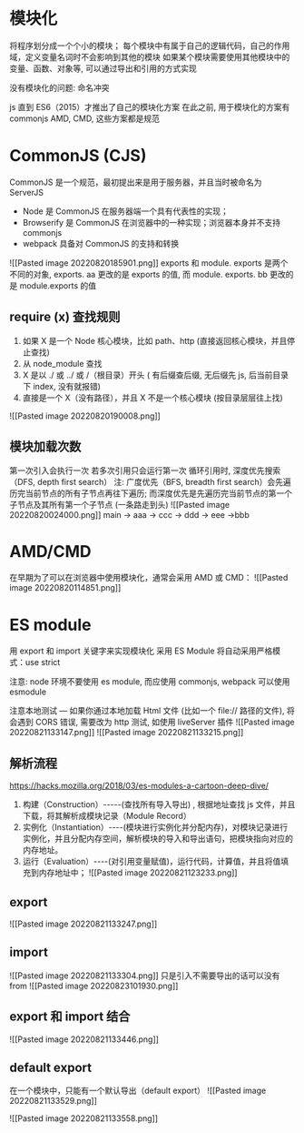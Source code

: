 # 模块化
将程序划分成一个个小的模块；
每个模块中有属于自己的逻辑代码，自己的作用域，定义变量名词时不会影响到其他的模块
如果某个模块需要使用其他模块中的变量、函数、对象等, 可以通过导出和引用的方式实现

没有模块化的问题: 命名冲突

js 直到 ES6（2015）才推出了自己的模块化方案
在此之前, 用于模块化的方案有 commonjs AMD, CMD, 这些方案都是规范

# CommonJS (CJS)
CommonJS 是一个规范，最初提出来是用于服务器，并且当时被命名为 ServerJS  
- Node 是 CommonJS 在服务器端一个具有代表性的实现；
- Browserify 是 CommonJS 在浏览器中的一种实现；浏览器本身并不支持 commonjs
- webpack 具备对 CommonJS 的支持和转换

![[Pasted image 20220820185901.png]]
 exports 和 module. exports 是两个不同的对象, exports. aa 更改的是 exports 的值, 而 module. exports. bb 更改的是 module.exports 的值
 
## require (x) 查找规则
1. 如果 X 是一个 Node 核心模块，比如 path、http (直接返回核心模块，并且停止查找)
2. 从 node_module 查找
3. X 是以 ./ 或 ../ 或 /（根目录）开头 
	( 有后缀查后缀, 无后缀先 js, 后当前目录下 index, 没有就报错)
3. 直接是一个 X（没有路径），并且 X 不是一个核心模块 (按目录层层往上找)

![[Pasted image 20220820190008.png]]
## 模块加载次数
第一次引入会执行一次
若多次引用只会运行第一次
循环引用时, 深度优先搜索（DFS, depth first search）
注: 广度优先（BFS, breadth first search）会先遍历完当前节点的所有子节点再往下遍历; 而深度优先是先遍历完当前节点的第一个子节点及其所有第一个子节点 (一条路走到头)
![[Pasted image 20220820024000.png]]
main -> aaa -> ccc -> ddd -> eee ->bbb


# AMD/CMD
在早期为了可以在浏览器中使用模块化，通常会采用 AMD 或 CMD：
![[Pasted image 20220820114851.png]]

# ES module
用 export 和 import 关键字来实现模块化
采用 ES Module 将自动采用严格模式：use strict

注意: node 环境不要使用 es module, 而应使用 commonjs, webpack 可以使用 esmodule

注意本地测试 — 如果你通过本地加载 Html 文件 (比如一个 file:// 路径的文件), 将会遇到 CORS 错误, 需要改为 http 测试, 如使用 liveServer 插件
![[Pasted image 20220821133147.png]]
![[Pasted image 20220821133215.png]]

## 解析流程
https://hacks.mozilla.org/2018/03/es-modules-a-cartoon-deep-dive/
1. 构建（Construction）-----(查找所有导入导出) ,  根据地址查找 js 文件，并且下载，将其解析成模块记录（Module Record）
2. 实例化（Instantiation）----(模块进行实例化并分配内存)，对模块记录进行实例化，并且分配内存空间，解析模块的导入和导出语句，把模块指向对应的内存地址。
3. 运行（Evaluation）----(对引用变量赋值)，运行代码，计算值，并且将值填充到内存地址中；
![[Pasted image 20220821123233.png]]
## export
![[Pasted image 20220821133247.png]]
## import
![[Pasted image 20220821133304.png]]
只是引入不需要导出的话可以没有from
![[Pasted image 20220823101930.png]]
## export 和 import 结合
![[Pasted image 20220821133446.png]]

## default export
在一个模块中，只能有一个默认导出（default export）
![[Pasted image 20220821133529.png]]

![[Pasted image 20220821133558.png]]